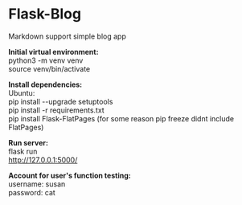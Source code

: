 # Flask-Blog
Markdown support simple blog app

**Initial virtual environment:**  
python3 -m venv venv  
source venv/bin/activate  

**Install dependencies:**  
Ubuntu:  
pip install --upgrade setuptools  
pip install -r requirements.txt  
pip install Flask-FlatPages (for some reason pip freeze didnt include FlatPages)  

**Run server:**  
flask run  
http://127.0.0.1:5000/  

**Account for user's function testing:**  
username: susan  
password: cat  
